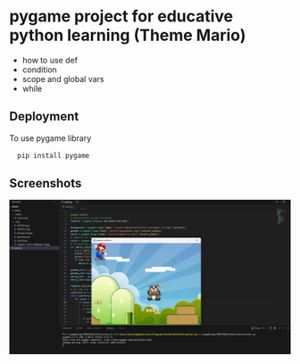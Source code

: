 
# pygame project for educative python learning (Theme Mario)

- how to use def
- condition
- scope and global vars
- while


## Deployment

To use pygame library

```bash
  pip install pygame
```


## Screenshots

![App Screenshot](./Capture.png)

